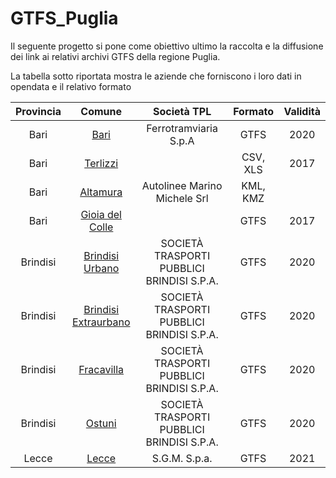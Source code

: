 # GTFS_Puglia

Il seguente progetto si pone come obiettivo ultimo la raccolta e la diffusione dei link ai relativi archivi GTFS della regione Puglia.

La tabella sotto riportata mostra le aziende che forniscono i loro dati in opendata e il relativo formato

| Provincia |                                             Comune                                            |                 Società TPL                |  Formato | Validità |
|:---------:|:---------------------------------------------------------------------------------------------:|:------------------------------------------:|:--------:|:--------:|
|    Bari   |                        [Bari](https://www.ferrovienordbarese.it/orari)                        |            Ferrotramviaria S.p.A           |   GTFS   |   2020   |
|    Bari   |               [Terlizzi](https://dati.comune.terlizzi.ba.it/dataset/fermate-tpl)              |                                            | CSV, XLS |   2017   |
|    Bari   |                           [Altamura](http://www.marinobusurbano.it)                           |        Autolinee Marino Michele Srl        | KML, KMZ |          |
|    Bari   |                [Gioia del Colle](https://old.datahub.io/dataset/openbus-gioia)                |                                            |   GTFS   |   2017   |
|  Brindisi |    [Brindisi Urbano](http://www.stpbrindisi.it/index.php/linee-e-orari/open-data-esercizio)   | SOCIETÀ TRASPORTI PUBBLICI BRINDISI S.P.A. |   GTFS   |   2020   |
|  Brindisi | [Brindisi Extraurbano](http://www.stpbrindisi.it/index.php/linee-e-orari/open-data-esercizio) | SOCIETÀ TRASPORTI PUBBLICI BRINDISI S.P.A. |   GTFS   |   2020   |
|  Brindisi |      [Fracavilla](http://www.stpbrindisi.it/index.php/linee-e-orari/open-data-esercizio)      | SOCIETÀ TRASPORTI PUBBLICI BRINDISI S.P.A. |   GTFS   |   2020   |
|  Brindisi |        [Ostuni](http://www.stpbrindisi.it/index.php/linee-e-orari/open-data-esercizio)        | SOCIETÀ TRASPORTI PUBBLICI BRINDISI S.P.A. |   GTFS   |   2020   |
|   Lecce   |             [Lecce](http://dati.comune.lecce.it/dataset/trasporto-pubblico-locale)            |                S.G.M. S.p.a.               |   GTFS   |   2021   |